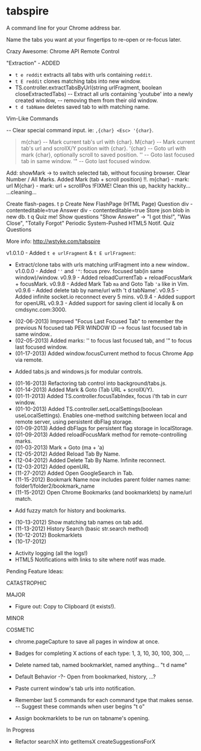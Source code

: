 tabspire
========

A command line for your Chrome address bar.

Name the tabs you want at your fingertips to re-open or re-focus later.

Crazy Awesome: Chrome API Remote Control

"Extraction" - ADDED
- `t e reddit` extracts all tabs with urls containing `reddit`.
- `t E reddit` clones matching tabs into new window.
- TS.controller.extractTabsByUrl(string urlFragment, boolean closeExtractedTabs)
-- Extract all urls containing 'youtube' into a newly created window,
-- removing them from their old window.
- `t d tabName` deletes saved tab to with matching name.

Vim-Like Commands
> <Esc>
-- Clear special command input.  ie: `,{char} <Esc> '{char}`.
> m{char}
-- Mark current tab's url with {char}.
> M{char}
-- Mark current tab's url and scrollX/Y position with {char}.
> '{char}
-- Goto url with mark {char}, optionally scroll to saved position.
> ''
-- Goto last focused tab in same window.
> '"
-- Goto last focused window.


Add:
	showMark -> to switch selected tab, without focusing browser.
	Clear Number / All Marks.
	Added Mark (tab + scroll position) !!.
		m{char} - mark: url
		M{char} - mark: url + scrollPos
			!FIXME! Clean this up, hackity hackity... ...cleaning...

Create flash-pages.
	t p
		Create New FlashPage (HTML Page)
			Question div - contenteditable=true
			Answer div - contenteditable=true
		Store json blob in new db.
	t q
		Quiz me!
		Show questions
			"Show Answer" -> "I got this!", "Was Close", "Totally Forgot"
	Periodic System-Pushed HTML5 Notif. Quiz Questions

More info: http://wstyke.com/tabspire

v1.0.1.0 - Added `t e urlFragment` & `t E urlFragment`:
- Extract/clone tabs with urls matching urlFragment into a new window..
v1.0.0.0 - Added `''` and `'"`: focus prev. focused tab(in same window)/window.
v0.9.9 - Added reloadCurrentTab + reloadFocusMark + focusMark.
v0.9.8 - Added Mark Tab `ma` and Goto Tab `'a` like in Vim.
v0.9.6 - Added delete tab by name/url with 't d tabName'.
v0.9.5 - Added infinite socket.io reconnect every 5 mins.
v0.9.4 - Added support for openURL
v0.9.3 - Added support for saving client id locally & on cmdsync.com:3000.

+ (02-06-2013) Improved "Focus Last Focused Tab"
  to remember the previous N focused tab PER WINDOW ID
  --> focus last focused tab in same window..
+ (02-05-2013) Added marks:
  '' to focus last focused tab, and
  '" to focus last focused window.
+ (01-17-2013) Added window.focusCurrent method to focus Chrome App via remote.
-	Added tabs.js and windows.js for modular controls.
+ (01-16-2013) Refactoring tab control into background/tabs.js.
+ (01-14-2013) Added Mark & Goto (Tab URL + scrollX/Y).
+ (01-11-2013) Added TS.controller.focusTabIndex, focus i'th tab in curr window.
+ (01-10-2013) Added TS.controller.setLocalSettings(boolean useLocalSettings).
	Enables one-method switching between local and remote server,
	using persistent dbFlag storage.
+ (01-09-2013) Added dbFlags for persistent flag storage in localStorage.
+ (01-09-2013) Added reloadFocusMark method for remote-controlling marks.
+ (01-03-2013) Mark + Goto (ma + 'a)
+ (12-05-2012) Added Reload Tab By Name.
+ (12-04-2012) Added Delete Tab By Name.  Infinite reconnect.
+ (12-03-2012) Added openURL
+ (11-27-2012) Added Open GoogleSearch in Tab.
+ (11-15-2012) Bookmark Name now includes parent folder names
	name: folder1/folder2/bookmark_name
+ (11-15-2012) Open Chrome Bookmarks (and bookmarklets) by name/url match.
- Add fuzzy match for history and bookmarks.
+ (10-13-2012) Show matching tab names on tab add.
+ (11-13-2012) History Search (basic str.search method)
+ (10-12-2012) Bookmarklets
+ (10-17-2012)
- Activity logging (all the logs!)
- HTML5 Notifications with links to site where notif was made.

Pending Feature Ideas:

CATASTROPHIC

MAJOR
- Figure out: Copy to Clipboard (it exists!).

MINOR

COSMETIC


- chrome.pageCapture to save all pages in window at once.
- Badges for completing X actions of each type: 1, 3, 10, 30, 100, 300, ...

- Delete named tab, named bookmarklet, named anything...
	"t d name"
- Default Behavior -?- Open from bookmarked, history, ...?
- Paste current window's tab urls into notification.

- Remember last 5 commands for each command type that makes sense.
-- Suggest these commands when user begins "t o"

- Assign bookmarklets to be run on tabname's opening.

In Progress
- Refactor searchX into
	getItemsX
	createSuggestionsForX
